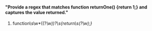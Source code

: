 #### "Provide a regex that matches function returnOne() {return 1;} and captures the value returned."

1. function\s\w*\((?<var>\w)*\)?\s\{return\s(?<return>\w*)\;\}
